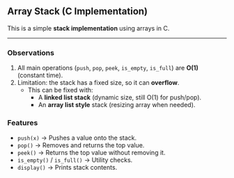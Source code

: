 ## Array Stack (C Implementation)

This is a simple **stack implementation** using arrays in C.

---

### Observations
1. All main operations (`push`, `pop`, `peek`, `is_empty`, `is_full`) are **O(1)** (constant time).
2. Limitation: the stack has a fixed size, so it can **overflow**.
   - This can be fixed with:
     - A **linked list stack** (dynamic size, still O(1) for push/pop).
     - An **array list style** stack (resizing array when needed).

### Features
- `push(x)` → Pushes a value onto the stack.
- `pop()` → Removes and returns the top value.
- `peek()` → Returns the top value without removing it.
- `is_empty()` / `is_full()` → Utility checks.
- `display()` → Prints stack contents.
